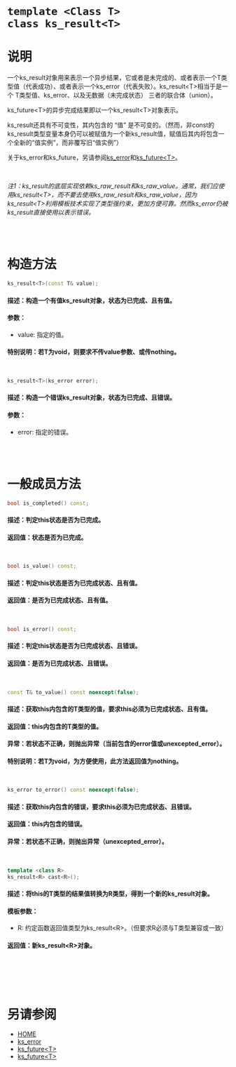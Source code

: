﻿# `template <Class T>` <br> `class ks_result<T>`

# 说明

一个ks_result对象用来表示一个异步结果，它或者是未完成的、或者表示一个T类型值（代表成功）、或者表示一个ks_error（代表失败）。ks_result\<T>相当于是一个 T类型值、ks_error、以及无数据（未完成状态） 三者的联合体（union）。

ks_future\<T>的异步完成结果即以一个ks_result\<T>对象表示。

ks_result还具有不可变性，其内包含的 “值” 是不可变的。（然而，非const的ks_result类型变量本身仍可以被赋值为一个新ks_result值，赋值后其内将包含一个全新的“值实例”，而非覆写旧“值实例”）

关于ks_error和ks_future，另请参阅[ks_error](ks_error.md)和[ks_future\<T>](ks_future.md)。

<br>

*注1：ks_result的底层实现依赖ks_raw_result和ks_raw_value。通常，我们应使用ks_result\<T>，而不要去使用ks_raw_result和ks_raw_value，因为ks_result\<T>利用模板技术实现了类型强约束，更加方便可靠。然而ks_error仍被ks_result直接使用以表示错误。*

<br>
<br>


# 构造方法

```C++
ks_result<T>(const T& value);
```
#### 描述：构造一个有值ks_result对象，状态为已完成、且有值。
#### 参数：
  - value: 指定的值。
#### 特别说明：若T为void，则要求不传value参数、或传nothing。
<br>

```C++
ks_result<T>(ks_error error);
```
#### 描述：构造一个错误ks_result对象，状态为已完成、且错误。
#### 参数：
  - error: 指定的错误。
<br>
<br>


# 一般成员方法

```C++
bool is_completed() const;
```
#### 描述：判定this状态是否为已完成。
#### 返回值：状态是否为已完成。
<br>

```C++
bool is_value() const;
```
#### 描述：判定this状态是否为已完成状态、且有值。
#### 返回值：是否为已完成状态、且有值。
<br>

```C++
bool is_error() const;
```
#### 描述：判定this状态是否为已完成状态、且错误。
#### 返回值：是否为已完成状态、且错误。
<br>

```C++
const T& to_value() const noexcept(false);
```
#### 描述：获取this内包含的T类型的值，要求this必须为已完成状态、且有值。
#### 返回值：this内包含的T类型的值。
#### 异常：若状态不正确，则抛出异常（当前包含的error值或unexcepted_error）。
#### 特别说明：若T为void，为方便使用，此方法返回值为nothing。
<br>

```C++
ks_error to_error() const noexcept(false);
```
#### 描述：获取this内包含的错误，要求this必须为已完成状态、且错误。
#### 返回值：this内包含的错误。
#### 异常：若状态不正确，则抛出异常（unexcepted_error）。
<br>

```C++
template <class R>
ks_result<R> cast<R>();
```
#### 描述：将this的T类型的结果值转换为R类型，得到一个新的ks_result<R>对象。
#### 模板参数：
  - R: 约定函数返回值类型为ks_result\<R>。（但要求R必须与T类型兼容或一致）
#### 返回值：新ks_result\<R>对象。
<br>
<br>
<br>
<br>


# 另请参阅
  - [HOME](HOME.md)
  - [ks_error](ks_error.md)
  - [ks_future\<T>](ks_future.md)
  - [ks_future\<T>](ks_future.md)
